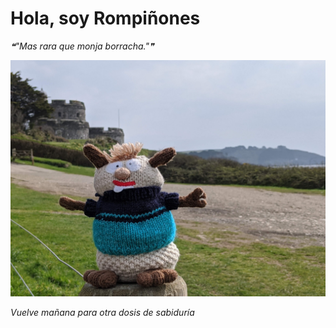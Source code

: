 # Hola, soy Rompiñones

<!--STARTS_HERE_QUOTE_README-->
<i>❝"Mas rara que monja borracha."❞</i>
<!--ENDS_HERE_QUOTE_README-->

<!--START_SECTION:update_image-->
![alt text](https://raw.githubusercontent.com/focaalvarez/rompinones/main/.github/images/00000PORTRAIT_00000_BURST20220329134653723.jpg?raw=true)
<!--END_SECTION:update_image-->

*Vuelve mañana para otra dosis de sabiduría*
